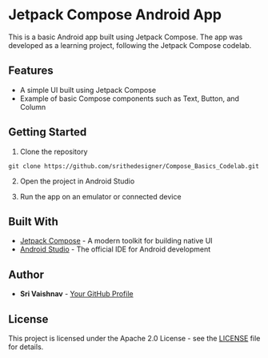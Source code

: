 # Jetpack Compose Android App

This is a basic Android app built using Jetpack Compose. The app was developed as a learning project, following the Jetpack Compose codelab.

## Features

- A simple UI built using Jetpack Compose
- Example of basic Compose components such as Text, Button, and Column

## Getting Started

1. Clone the repository

```git clone https://github.com/srithedesigner/Compose_Basics_Codelab.git```


2. Open the project in Android Studio

3. Run the app on an emulator or connected device

## Built With

- [Jetpack Compose](https://developer.android.com/jetpack/compose) - A modern toolkit for building native UI
- [Android Studio](https://developer.android.com/studio) - The official IDE for Android development

## Author

- **Sri Vaishnav** - [Your GitHub Profile](https://github.com/srithedesigner)

## License

This project is licensed under the Apache 2.0 License - see the [LICENSE](LICENSE) file for details.
